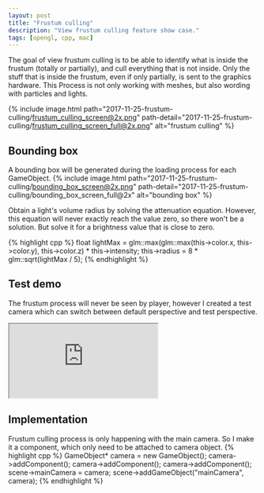 ```yaml
---
layout: post
title: "Frustum culling"
description: "View frustum culling feature show case."
tags: [opengl, cpp, mac]
---
```


The goal of view frustum culling is to be able to identify what is inside the frustum (totally or partially), and cull everything that is not inside. Only the stuff that is inside the frustum, even if only partially, is sent to the graphics hardware. This Process is not only working with meshes, but also wording with particles and lights.

{% include image.html path="2017-11-25-frustum-culling/frustum_culling_screen@2x.png" path-detail="2017-11-25-frustum-culling/frustum_culling_screen_full@2x.png" alt="frustum culling" %}

## Bounding box

A bounding box will be generated during the loading process for each GameObject.
{% include image.html path="2017-11-25-frustum-culling/bounding_box_screen@2x.png" path-detail="2017-11-25-frustum-culling/bounding_box_screen_full@2x" alt="bounding box" %}

Obtain a light's volume radius by solving the attenuation equation. However, this equation will never exactly reach the value zero, so there won't be a solution. But solve it for a brightness value that is close to zero.

{% highlight cpp %}
float lightMax = glm::max(glm::max(this->color.x, this->color.y), this->color.z) * this->intensity;
this->radius = 8 * glm::sqrt(lightMax / 5);
{% endhighlight %}

## Test demo

The frustum process will never be seen by player, however I created a test camera which can switch between default perspective and test perspective.
<div class="embed-responsive embed-responsive-16by9">
<iframe src="https://www.youtube.com/embed/fZONvOo_tD4?loop=1&playlist=fZONvOo_tD4&modestbranding=1&autohide=1&showinfo=0&controls=0" allowfullscreen></iframe>
</div>

## Implementation
Frustum culling process is only happening with the main camera. So I make it a component, which only need to be attached to camera object.
{% highlight cpp %}
GameObject* camera = new GameObject();
camera->addComponent<Camera>();
camera->addComponent<Transform>();
camera->addComponent<FrustumCulling>();
scene->mainCamera = camera;
scene->addGameObject("mainCamera", camera);
{% endhighlight %}
